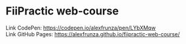 # FiiPractic web-course
Link CodePen: https://codepen.io/alexfrunza/pen/LYbXMqw \
Link GitHub Pages: https://alexfrunza.github.io/fiipractic-web-course/